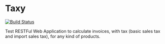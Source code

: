 # Taxy

[![Build Status](https://travis-ci.org/mantonaci/taxy.svg?branch=master)](https://travis-ci.org/mantonaci/taxy)


Test RESTFul Web Application to calculate invoices, with tax (basic sales tax and import sales tax), for any kind of products.
